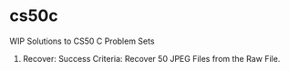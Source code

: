 # cs50c
WIP Solutions to CS50 C Problem Sets

1. Recover:
Success Criteria: Recover 50 JPEG Files from the Raw File.